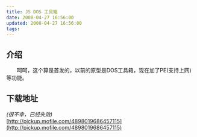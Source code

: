 ```yaml
---
title: JS DOS 工具箱
date: 2008-04-27 16:56:00
updated: 2008-04-27 16:56:00
tags:
---
```

## 介绍

　　呵呵，这个算是首发的，以前的原型是DOS工具箱，现在加了PE(支持上网)等功能。

<!-- more -->

## 下载地址

*(很不幸，已经失效)*  
[http://pickup.mofile.com/4898019686457115](http://pickup.mofile.com/4898019686457115)